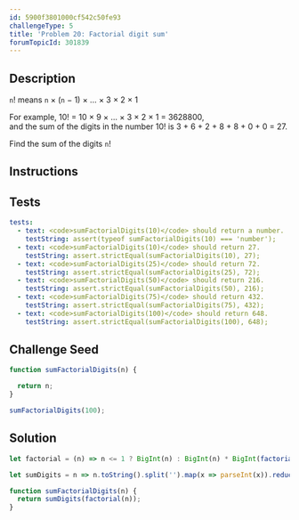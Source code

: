```yaml
---
id: 5900f3801000cf542c50fe93
challengeType: 5
title: 'Problem 20: Factorial digit sum'
forumTopicId: 301839
---
```


## Description

<section id='description'>

`n`! means `n` × (`n` − 1) × ... × 3 × 2 × 1

For example, 10! = 10 × 9 × ... × 3 × 2 × 1 = 3628800,  
and the sum of the digits in the number 10! is 3 + 6 + 2 + 8 + 8 + 0 + 0 = 27.

Find the sum of the digits `n`!

</section>

## Instructions

<section id='instructions'>

</section>

## Tests

<section id='tests'>

```yml
tests:
  - text: <code>sumFactorialDigits(10)</code> should return a number.
    testString: assert(typeof sumFactorialDigits(10) === 'number');
  - text: <code>sumFactorialDigits(10)</code> should return 27.
    testString: assert.strictEqual(sumFactorialDigits(10), 27);
  - text: <code>sumFactorialDigits(25)</code> should return 72.
    testString: assert.strictEqual(sumFactorialDigits(25), 72);
  - text: <code>sumFactorialDigits(50)</code> should return 216.
    testString: assert.strictEqual(sumFactorialDigits(50), 216);
  - text: <code>sumFactorialDigits(75)</code> should return 432.
    testString: assert.strictEqual(sumFactorialDigits(75), 432);
  - text: <code>sumFactorialDigits(100)</code> should return 648.
    testString: assert.strictEqual(sumFactorialDigits(100), 648);

```

</section>

## Challenge Seed

<section id='challengeSeed'>

<div id='js-seed'>

```js
function sumFactorialDigits(n) {

  return n;
}

sumFactorialDigits(100);
```

</div>

</section>

## Solution

<section id='solution'>

```js
let factorial = (n) => n <= 1 ? BigInt(n) : BigInt(n) * BigInt(factorial(--n));

let sumDigits = n => n.toString().split('').map(x => parseInt(x)).reduce((a,b) => a + b);

function sumFactorialDigits(n) {
  return sumDigits(factorial(n));
}

```

</section>
